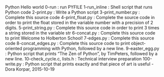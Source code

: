Python Hello world
0-run : run PYFILE
1-run_inline : Shell script that runs Python code
2-print.py : Write a Python script
3-print_number.py : Complete this source code
4-print_float.py : Complete the source code in order to print the float stored in the variable number with a precision of 2 digits.
5-print_string.py : Complete this source code in order to print 3 times a string stored in the variable str
6-concat.py : Complete this source code to print Welcome to Holberton School!
7-edges.py : Complete this source code
8-concat_edges.py : Complete this source code to print object-oriented programming with Python, followed by a new line.
9-easter_egg.py : Python script that prints “The Zen of Python”, by TimPeters, followed by a new line.
10-check_cycle.c, lists.h : Technical interview preparation
100-write.py : Python script that prints exactly and that piece of art is useful - Dora Korpar, 2015-10-19
